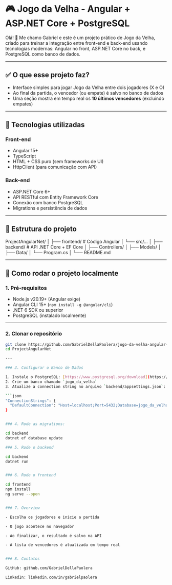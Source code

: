 # 🎮 Jogo da Velha - Angular + ASP.NET Core + PostgreSQL

Olá! 👋 Me chamo Gabriel e este é um projeto prático de Jogo da Velha, criado para treinar a integração entre front-end e back-end usando tecnologias modernas: Angular no front, ASP.NET Core no back, e PostgreSQL como banco de dados.

---

## ✅ O que esse projeto faz?

- Interface simples para jogar Jogo da Velha entre dois jogadores (X e O)
- Ao final da partida, o vencedor (ou empate) é salvo no banco de dados
- Uma seção mostra em tempo real os **10 últimos vencedores** (excluindo empates)

---

## 🧱 Tecnologias utilizadas

### Front-end
- Angular 15+
- TypeScript
- HTML + CSS puro (sem frameworks de UI)
- HttpClient (para comunicação com API)

### Back-end
- ASP.NET Core 6+
- API RESTful com Entity Framework Core
- Conexão com banco PostgreSQL
- Migrations e persistência de dados

---

## 📂 Estrutura do projeto

ProjectAngularNet/
│
├── frontend/ # Código Angular
│ └── src/...
│
├── backend/ # API .NET Core + EF Core
│ ├── Controllers/
│ ├── Models/
│ ├── Data/
│ └── Program.cs
│
└── README.md 

---

## 🔧 Como rodar o projeto localmente

### 1. Pré-requisitos

- Node.js v20.19+ (Angular exige)
- Angular CLI 15+ (`npm install -g @angular/cli`)
- .NET 6 SDK ou superior
- PostgreSQL (instalado localmente)

---

### 2. Clonar o repositório

```bash
git clone https://github.com/GabrielDellaPaolera/jogo-da-velha-angular-net.git
cd ProjectAngularNet

---

### 3. Configurar o Banco de Dados

1. Instale o PostgreSQL: [https://www.postgresql.org/download](https://www.postgresql.org/download)
2. Crie um banco chamado `jogo_da_velha`
3. Atualize a connection string no arquivo `backend/appsettings.json`:

```json
"ConnectionStrings": {
  "DefaultConnection": "Host=localhost;Port=5432;Database=jogo_da_velha;Username=postgres;Password=SUA_SENHA_AQUI"
}


### 4. Rode as migrations:

cd backend
dotnet ef database update

### 5. Rode o backend 

cd backend
dotnet run


### 6. Rode o frontend

cd frontend
npm install
ng serve --open


### 7. Overview 

- Escolha os jogadores e inicie a partida

- O jogo acontece no navegador

- Ao finalizar, o resultado é salvo na API

- A lista de vencedores é atualizada em tempo real


### 8. Contatos 

GitHub: github.com/GabrielDellaPaolera

LinkedIn: linkedin.com/in/gabrielpaolera
